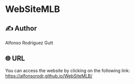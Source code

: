 # WebSiteMLB

## ✍️ Author
Alfonso Rodríguez Gutt

## 🌐 URL
You can access the website by clicking on the following link: https://alfonsorodr.github.io/WebSiteMLB/
